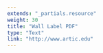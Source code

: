 ```yaml
---
extends: "_partials.resource"
weight: 30
title: "Wall Label PDF"
type: "Text"
link: "http://www.artic.edu"
---
```


